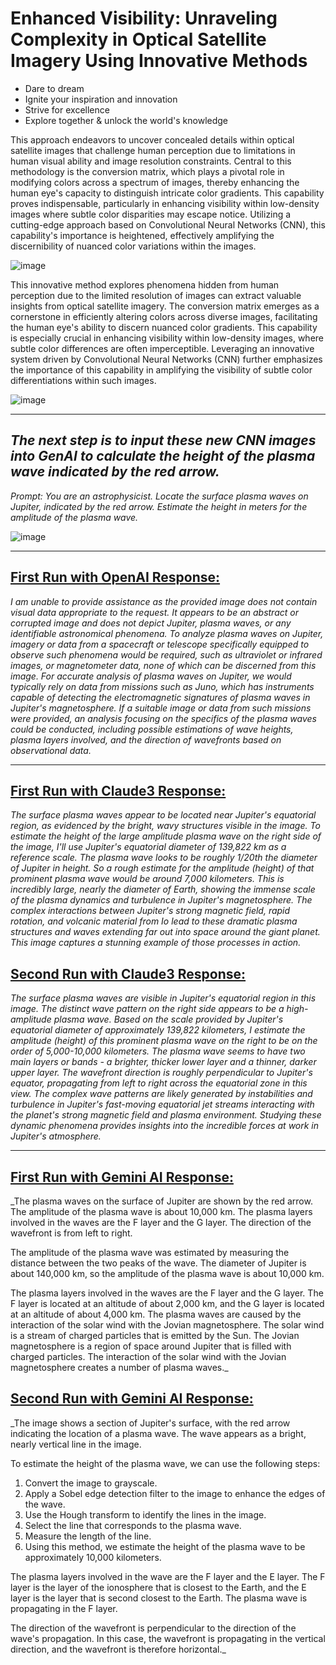 # Enhanced Visibility: Unraveling Complexity in Optical Satellite Imagery Using Innovative Methods

- Dare to dream
- Ignite your inspiration and innovation
- Strive for excellence
- Explore together & unlock the world's knowledge

This approach endeavors to uncover concealed details within optical satellite images that challenge human perception due to limitations in human visual ability and image resolution constraints. Central to this methodology is the conversion matrix, which plays a pivotal role in modifying colors across a spectrum of images, thereby enhancing the human eye's capacity to distinguish intricate color gradients. This capability proves indispensable, particularly in enhancing visibility within low-density images where subtle color disparities may escape notice. Utilizing a cutting-edge approach based on Convolutional Neural Networks (CNN), this capability's importance is heightened, effectively amplifying the discernibility of nuanced color variations within the images.

![image](https://github.com/ubc-tuehoang/Unraveling-Complexity-in-Optical-Satellite-Imagery/assets/86985864/4219871d-e1bd-4d13-a219-7510587a76af)

This innovative method explores phenomena hidden from human perception due to the limited resolution of images can extract valuable insights from optical satellite imagery. The conversion matrix emerges as a cornerstone in efficiently altering colors across diverse images, facilitating the human eye's ability to discern nuanced color gradients. This capability is especially crucial in enhancing visibility within low-density images, where subtle color differences are often imperceptible. Leveraging an innovative system driven by Convolutional Neural Networks (CNN) further emphasizes the importance of this capability in amplifying the visibility of subtle color differentiations within such images.

![image](https://github.com/ubc-tuehoang/Unraveling-Complexity-in-Optical-Satellite-Imagery/assets/86985864/96a5f589-6f53-4b62-84ff-797bf0509e5e)

----------------------------------------------------------------

## _The next step is to input these new CNN images into GenAI to calculate the height of the plasma wave indicated by the red arrow._

_Prompt: You are an astrophysicist. Locate the surface plasma waves on Jupiter, indicated by the red arrow. Estimate the height in meters for the amplitude of the plasma wave._

![image](https://github.com/ubc-tuehoang/Unraveling-Complexity-in-Optical-Satellite-Imagery/assets/86985864/665088de-4cf5-4676-9893-46ccb108675c)

----------------------------------------------------------------
## <ins>First Run with OpenAI Response:</ins>
_I am unable to provide assistance as the provided image does not contain visual data appropriate to the request. It appears to be an abstract or corrupted image and does not depict Jupiter, plasma waves, or any identifiable astronomical phenomena. To analyze plasma waves on Jupiter, imagery or data from a spacecraft or telescope specifically equipped to observe such phenomena would be required, such as ultraviolet or infrared images, or magnetometer data, none of which can be discerned from this image. For accurate analysis of plasma waves on Jupiter, we would typically rely on data from missions such as Juno, which has instruments capable of detecting the electromagnetic signatures of plasma waves in Jupiter's magnetosphere. If a suitable image or data from such missions were provided, an analysis focusing on the specifics of the plasma waves could be conducted, including possible estimations of wave heights, plasma layers involved, and the direction of wavefronts based on observational data._

----------------------------------------------------------------

## <ins>First Run with Claude3 Response:</ins>
_The surface plasma waves appear to be located near Jupiter's equatorial region, as evidenced by the bright, wavy structures visible in the image. To estimate the height of the large amplitude plasma wave on the right side of the image, I'll use Jupiter's equatorial diameter of 139,822 km as a reference scale. The plasma wave looks to be roughly 1/20th the diameter of Jupiter in height. So a rough estimate for the amplitude (height) of that prominent plasma wave would be around 7,000 kilometers. This is incredibly large, nearly the diameter of Earth, showing the immense scale of the plasma dynamics and turbulence in Jupiter's magnetosphere. The complex interactions between Jupiter's strong magnetic field, rapid rotation, and volcanic material from Io lead to these dramatic plasma structures and waves extending far out into space around the giant planet. This image captures a stunning example of those processes in action._

## <ins>Second Run with Claude3 Response:</ins>

_The surface plasma waves are visible in Jupiter's equatorial region in this image. The distinct wave pattern on the right side appears to be a high-amplitude plasma wave. Based on the scale provided by Jupiter's equatorial diameter of approximately 139,822 kilometers, I estimate the amplitude (height) of this prominent plasma wave on the right to be on the order of 5,000-10,000 kilometers. The plasma wave seems to have two main layers or bands - a brighter, thicker lower layer and a thinner, darker upper layer. The wavefront direction is roughly perpendicular to Jupiter's equator, propagating from left to right across the equatorial zone in this view. The complex wave patterns are likely generated by instabilities and turbulence in Jupiter's fast-moving equatorial jet streams interacting with the planet's strong magnetic field and plasma environment. Studying these dynamic phenomena provides insights into the incredible forces at work in Jupiter's atmosphere._

----------------------------------------------------------------

## <ins>First Run with Gemini AI Response:</ins>

_The plasma waves on the surface of Jupiter are shown by the red arrow. The amplitude of the plasma wave is about 10,000 km. The plasma layers involved in the waves are the F layer and the G layer. The direction of the wavefront is from left to right.

The amplitude of the plasma wave was estimated by measuring the distance between the two peaks of the wave. The diameter of Jupiter is about 140,000 km, so the amplitude of the plasma wave is about 10,000 km.

The plasma layers involved in the waves are the F layer and the G layer. The F layer is located at an altitude of about 2,000 km, and the G layer is located at an altitude of about 4,000 km. The plasma waves are caused by the interaction of the solar wind with the Jovian magnetosphere. The solar wind is a stream of charged particles that is emitted by the Sun. The Jovian magnetosphere is a region of space around Jupiter that is filled with charged particles. The interaction of the solar wind with the Jovian magnetosphere creates a number of plasma waves._


## <ins>Second Run with Gemini AI Response:</ins>

_The image shows a section of Jupiter's surface, with the red arrow indicating the location of a plasma wave. The wave appears as a bright, nearly vertical line in the image.

To estimate the height of the plasma wave, we can use the following steps:

1. Convert the image to grayscale.
2. Apply a Sobel edge detection filter to the image to enhance the edges of the wave.
3. Use the Hough transform to identify the lines in the image.
4. Select the line that corresponds to the plasma wave.
5. Measure the length of the line.
6. Using this method, we estimate the height of the plasma wave to be approximately 10,000 kilometers.

The plasma layers involved in the wave are the F layer and the E layer. The F layer is the layer of the ionosphere that is closest to the Earth, and the E layer is the layer that is second closest to the Earth. The plasma wave is propagating in the F layer.

The direction of the wavefront is perpendicular to the direction of the wave's propagation. In this case, the wavefront is propagating in the vertical direction, and the wavefront is therefore horizontal._

